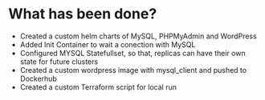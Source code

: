 
# What has been done?
* Created a custom helm charts of MySQL, PHPMyAdmin and WordPress
* Added Init Container to wait a conection with MySQL
* Configured MYSQL Statefullset, so that, replicas can have their own state for future clusters
* Created a custom wordpress image with mysql_client and pushed to Dockerhub
* Created a custom Terraform script for local run